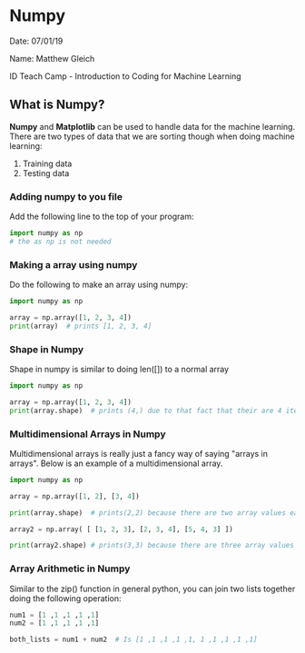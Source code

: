 # Numpy
Date: 07/01/19

Name: Matthew Gleich

ID Teach Camp - Introduction to Coding for Machine Learning

## What is Numpy?
**Numpy** and **Matplotlib** can be used to handle data for the machine learning.
There are two types of data that we are sorting though when doing machine learning:
1. Training data
2. Testing data

### Adding numpy to you file
Add the following line to the top of your program:

```python
import numpy as np
# the as np is not needed
```

### Making a array using numpy
Do the following to make an array using numpy:

```python
import numpy as np

array = np.array([1, 2, 3, 4])
print(array)  # prints [1, 2, 3, 4]
```

### Shape in Numpy
Shape in numpy is similar to doing len([]) to a normal array

```python
import numpy as np

array = np.array([1, 2, 3, 4])
print(array.shape)  # prints (4,) due to that fact that their are 4 items in the list
```

### Multidimensional Arrays in Numpy
Multidimensional arrays is really just a fancy way of saying "arrays in arrays". Below is an example of a multidimensional array.
```python
import numpy as np

array = np.array([1, 2], [3, 4])

print(array.shape)  # prints(2,2) because there are two array values each with two values

array2 = np.array( [ [1, 2, 3], [2, 3, 4], [5, 4, 3] ])

print(array2.shape) # prints(3,3) because there are three array values each with three values
```

### Array Arithmetic in Numpy

Similar to the zip() function in general python, you can join two lists together doing the following operation:
```python
num1 = [1 ,1 ,1 ,1 ,1]
num2 = [1 ,1 ,1 ,1 ,1]

both_lists = num1 + num2  # Is [1 ,1 ,1 ,1 ,1, 1 ,1 ,1 ,1 ,1]
```

